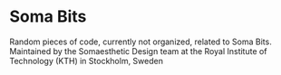 # Soma Bits

Random pieces of code, currently not organized, related to Soma Bits. Maintained by the Somaesthetic Design team at the Royal Institute of Technology (KTH) in Stockholm, Sweden
